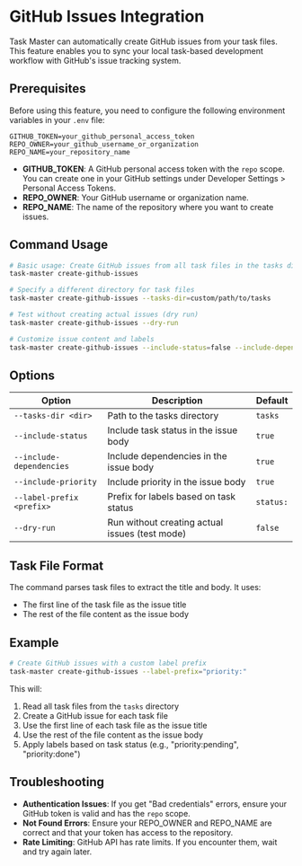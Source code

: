# GitHub Issues Integration

Task Master can automatically create GitHub issues from your task files. This feature enables you to sync your local task-based development workflow with GitHub's issue tracking system.

## Prerequisites

Before using this feature, you need to configure the following environment variables in your `.env` file:

```
GITHUB_TOKEN=your_github_personal_access_token
REPO_OWNER=your_github_username_or_organization
REPO_NAME=your_repository_name
```

- **GITHUB_TOKEN**: A GitHub personal access token with the `repo` scope. You can create one in your GitHub settings under Developer Settings > Personal Access Tokens.
- **REPO_OWNER**: Your GitHub username or organization name.
- **REPO_NAME**: The name of the repository where you want to create issues.

## Command Usage

```bash
# Basic usage: Create GitHub issues from all task files in the tasks directory
task-master create-github-issues

# Specify a different directory for task files
task-master create-github-issues --tasks-dir=custom/path/to/tasks

# Test without creating actual issues (dry run)
task-master create-github-issues --dry-run

# Customize issue content and labels
task-master create-github-issues --include-status=false --include-dependencies=false --label-prefix="task-status:"
```

## Options

| Option | Description | Default |
|--------|-------------|---------|
| `--tasks-dir <dir>` | Path to the tasks directory | `tasks` |
| `--include-status` | Include task status in the issue body | `true` |
| `--include-dependencies` | Include dependencies in the issue body | `true` |
| `--include-priority` | Include priority in the issue body | `true` |
| `--label-prefix <prefix>` | Prefix for labels based on task status | `status:` |
| `--dry-run` | Run without creating actual issues (test mode) | `false` |

## Task File Format

The command parses task files to extract the title and body. It uses:
- The first line of the task file as the issue title
- The rest of the file content as the issue body

## Example

```bash
# Create GitHub issues with a custom label prefix
task-master create-github-issues --label-prefix="priority:"
```

This will:
1. Read all task files from the `tasks` directory
2. Create a GitHub issue for each task file
3. Use the first line of each task file as the issue title
4. Use the rest of the file content as the issue body
5. Apply labels based on task status (e.g., "priority:pending", "priority:done")

## Troubleshooting

- **Authentication Issues**: If you get "Bad credentials" errors, ensure your GitHub token is valid and has the `repo` scope.
- **Not Found Errors**: Ensure your REPO_OWNER and REPO_NAME are correct and that your token has access to the repository.
- **Rate Limiting**: GitHub API has rate limits. If you encounter them, wait and try again later.
